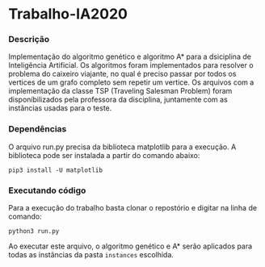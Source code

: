 # Trabalho-IA2020

### Descrição
Implementação do algoritmo genético e algoritmo A* para a dsiciplina de Inteligência Artificial. Os algoritmos foram implementados para resolver o problema do caixeiro viajante, no qual é preciso passar por todos os vertices de um grafo completo sem repetir um vertice. Os arquivos com a implementação da classe TSP (Traveling Salesman Problem) foram disponíbilizados pela professora da disciplina, juntamente com as instâncias usadas para o teste. 

### Dependências
O arquivo run.py precisa da biblioteca matplotlib para a execução. A biblioteca pode ser instalada a partir do comando abaixo:

```
pip3 install -U matplotlib
```

### Executando código
Para a execução do trabalho basta clonar o repostório e digitar na linha de comando:

```
python3 run.py
```
Ao executar este arquivo, o algoritmo genético e A* serão aplicados para todas as instâncias da pasta `instances` escolhida.
